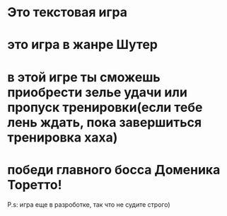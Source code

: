 # **Это текстовая игра**
# это игра в жанре **Шутер**
# в этой игре ты сможешь приобрести зелье удачи или пропуск тренировки(если тебе лень ждать, пока завершиться тренировка хаха)
# победи главного босса **Доменика Торетто**!
P.s: игра еще в разроботке, так что не судите строго)

